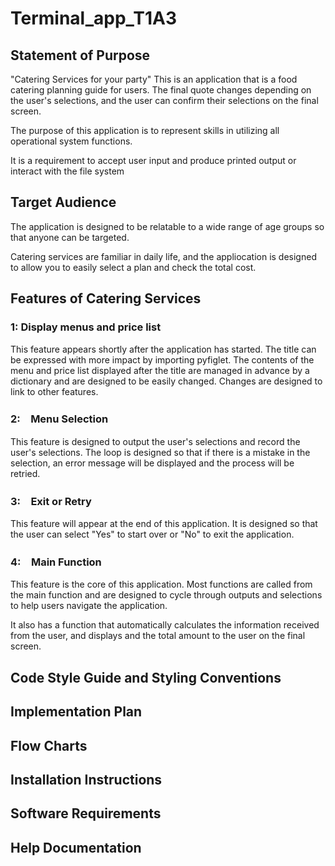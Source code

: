 # Terminal_app_T1A3

## Statement of Purpose

"Catering Services for your party" This is an application that is a food catering planning guide for users.
The final quote changes depending on the user's selections, and the user can confirm their selections on the final screen.

The purpose of this application is to represent skills in utilizing all operational system functions.

It is a requirement to accept user input and produce printed output or interact with the file system

## Target Audience

The application is designed to be relatable to a wide range of age groups so that anyone can be targeted.

Catering services are familiar in daily life, and the appliocation is designed to allow you to easily select a plan and check the total cost.

## Features of Catering Services

### 1: Display menus and price list

This feature appears shortly after the application has started. The title can be expressed with more impact by importing pyfiglet. The contents of the menu and price list displayed after the title are managed in advance by a dictionary and are designed to be easily changed. Changes are designed to link to other features.

### 2:　Menu Selection

This feature is designed to output the user's selections and record the user's selections. The loop is designed so that if there is a mistake in the selection, an error message will be displayed and the process will be retried.

### 3:　Exit or Retry

This feature will appear at the end of this application. It is designed so that the user can select "Yes" to start over or "No" to exit the application.

### 4:　Main Function

This feature is the core of this application.
Most functions are called from the main function and are designed to cycle through outputs and selections to help users navigate the application.

It also has a function that automatically calculates the information received from the user, and displays and the total amount to the user on the final screen.

## Code Style Guide and Styling Conventions

## Implementation Plan

## Flow Charts

## Installation Instructions

## Software Requirements

## Help Documentation
